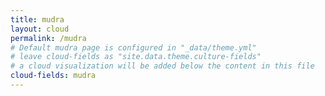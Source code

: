 ```yaml
---
title: mudra
layout: cloud
permalink: /mudra
# Default mudra page is configured in "_data/theme.yml"
# leave cloud-fields as "site.data.theme.culture-fields"
# a cloud visualization will be added below the content in this file
cloud-fields: mudra
---
```

